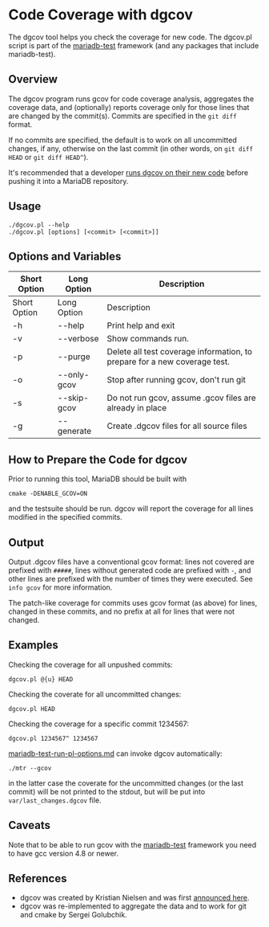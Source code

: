 
# Code Coverage with dgcov

The dgcov tool helps you check the coverage for new code. The dgcov.pl script is part of the [mariadb-test](../../../../../../server/reference/mariadb-internals/using-mariadb-with-your-programs-api/libmysqld/mariadb-test-and-mariadb-test-embedded.md) framework (and any packages that include mariadb-test).


## Overview


The dgcov program runs gcov for code coverage analysis, aggregates the coverage data,
and (optionally) reports coverage only for those lines that are changed by the commit(s).
Commits are specified in the `git diff` format.


If no commits are specified, the default is to work on all uncommitted changes, if any, otherwise on the last commit (in other words, on `git diff HEAD` or `git diff HEAD^`).


It's recommended that a developer [runs dgcov on their new code](code-coverage.md) before pushing it into a MariaDB repository.


## Usage


```
./dgcov.pl --help
./dgcov.pl [options] [<commit> [<commit>]]
```

## Options and Variables



| Short Option | Long Option | Description |
| --- | --- | --- |
| Short Option | Long Option | Description |
| -h | --help | Print help and exit |
| -v | --verbose | Show commands run. |
| -p | --purge | Delete all test coverage information, to prepare for a new coverage test. |
| -o | --only-gcov | Stop after running gcov, don't run git |
| -s | --skip-gcov | Do not run gcov, assume .gcov files are already in place |
| -g | --generate | Create .dgcov files for all source files |



## How to Prepare the Code for dgcov


Prior to running this tool, MariaDB should be built with


```
cmake -DENABLE_GCOV=ON
```

and the testsuite should be run. dgcov will report the coverage
for all lines modified in the specified commits.


## Output


Output .dgcov files have a conventional gcov format:
lines not covered are prefixed with `#####`, lines without generated code are
prefixed with `-`, and other lines are prefixed with the number of times they
were executed. See `info gcov` for more information.


The patch-like coverage for commits uses gcov format (as above) for lines, changed in these commits, and no prefix at all for lines that were not changed.


## Examples


Checking the coverage for all unpushed commits:


```
dgcov.pl @{u} HEAD
```

Checking the coverate for all uncommitted changes:


```
dgcov.pl HEAD
```

Checking the coverage for a specific commit 1234567:


```
dgcov.pl 1234567^ 1234567
```

[mariadb-test-run-pl-options.md](../../../../../../server/clients-and-utilities/mariadb-test/mariadb-test-run-pl-options.md) can invoke dgcov automatically:


```
./mtr --gcov
```

in the latter case the coverate for the uncommitted changes (or the last commit) will be not printed to the stdout, but will be put into `var/last_changes.dgcov` file.


## Caveats


Note that to be able to run gcov with the [mariadb-test](../../../../../../server/reference/mariadb-internals/using-mariadb-with-your-programs-api/libmysqld/mariadb-test-and-mariadb-test-embedded.md) framework you need to have gcc version 4.8 or newer.


## References


* dgcov was created by Kristian Nielsen and was first [announced here](https://kristiannielsen.livejournal.com/1885.html).
* dgcov was re-implemented to aggregate the data and to work for git and cmake by Sergei Golubchik.

